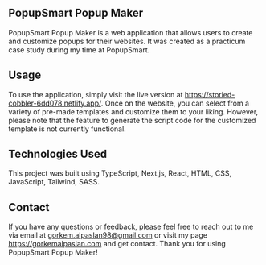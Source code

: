 ## PopupSmart Popup Maker

PopupSmart Popup Maker is a web application that allows users to create and customize popups for their websites. It was created as a practicum case study during my time at PopupSmart.

## Usage

To use the application, simply visit the live version at https://storied-cobbler-6dd078.netlify.app/. Once on the website, you can select from a variety of pre-made templates and customize them to your liking. However, please note that the feature to generate the script code for the customized template is not currently functional.

## Technologies Used

This project was built using TypeScript, Next.js, React, HTML, CSS, JavaScript, Tailwind, SASS.

## Contact

If you have any questions or feedback, please feel free to reach out to me via email at gorkem.alpaslan98@gmail.com or visit my page https://gorkemalpaslan.com and get contact. Thank you for using PopupSmart Popup Maker!
